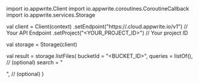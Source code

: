 import io.appwrite.Client
import io.appwrite.coroutines.CoroutineCallback
import io.appwrite.services.Storage

val client = Client(context)
    .setEndpoint("https://<REGION>.cloud.appwrite.io/v1") // Your API Endpoint
    .setProject("<YOUR_PROJECT_ID>") // Your project ID

val storage = Storage(client)

val result = storage.listFiles(
    bucketId = "<BUCKET_ID>", 
    queries = listOf(), // (optional)
    search = "<SEARCH>", // (optional)
)